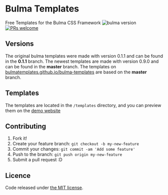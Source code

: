 # Bulma Templates
Free Templates for the Bulma CSS Framework ![bulma version](https://img.shields.io/badge/bulma-0.9.0-4169e1.svg)
[![PRs welcome](https://img.shields.io/badge/PRs-welcome-ff69b4.svg)](https://github.com/bulmatemplates/bulma-templates/pulls)
## Versions
  The original bulma templates were made with version 0.1.1 and can be found in the **0.1.1** branch. The newest templates are made with version 0.9.0 and can be found in the **master** branch. The templates on [bulmatemplates.github.io/bulma-templates](https://bulmatemplates.github.io/bulma-templates/) are based on the **master** branch.


## Templates

The templates are located in the ```/templates``` directory, and you can preview them on the [demo website](https://bulmatemplates.github.io/bulma-templates/)

## Contributing

1. Fork it!
2. Create your feature branch: `git checkout -b my-new-feature`
3. Commit your changes: `git commit -am 'Add some feature'`
4. Push to the branch: `git push origin my-new-feature`
5. Submit a pull request :D

## Licence

Code released under [the MIT license](https://github.com/bulmatemplates/bulma-templates/blob/master/LICENSE).
